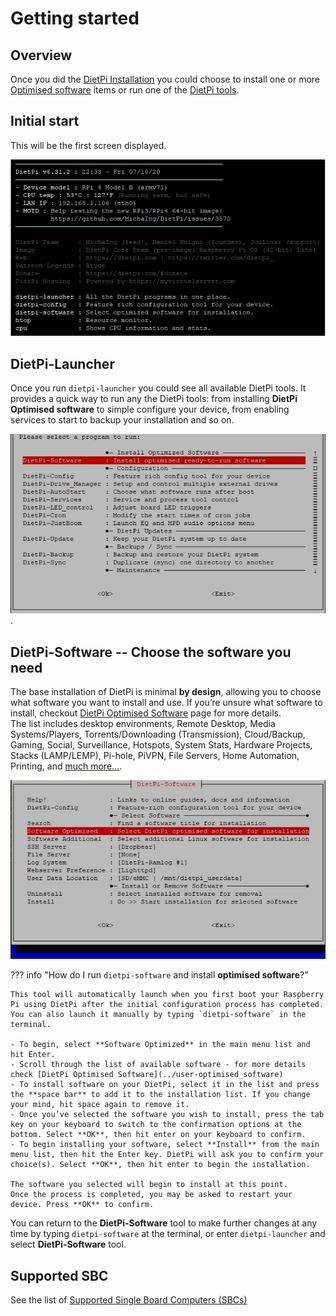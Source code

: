 # Getting started

## Overview

Once you did the [DietPi Installation](../user-guide_installation) you could choose to install one or more [Optimised software](../dietpi_optimised_software) items or run one of the [DietPi tools](../../dietpi_tools).

## Initial start

This will be the first screen displayed.

![dietpi-login-screen](assets/images/dietpi-login-screen.jpg)

## DietPi-Launcher

Once you run `dietpi-launcher` you could see all available DietPi tools. It provides a quick way to run any the DietPi tools: from installing **DietPi Optimised software** to simple configure your device, from enabling services to start to backup your installation and so on.

![dietpi-launcher](assets/images/dietpi-launcher.jpg).

## DietPi-Software -- Choose the software you need

The base installation of DietPi is minimal **by design**, allowing you to choose what software you want to install and use. If you’re unsure what software to install, checkout [DietPi Optimised Software](../dietpi_optimised_software) page for more details.  
The list includes desktop environments, Remote Desktop, Media Systems/Players, Torrents/Downloading (Transmission), Cloud/Backup, Gaming, Social, Surveillance, Hotspots, System Stats, Hardware Projects, Stacks (LAMP/LEMP), Pi-hole, PiVPN, File Servers, Home Automation, Printing, and [much more...](../dietpi_optimised_software).

![DietPi Software](assets/images/dietpi-software.jpg)

??? info "How do I run `dietpi-software` and install **optimised software**?"

    This tool will automatically launch when you first boot your Raspberry Pi using DietPi after the initial configuration process has completed. You can also launch it manually by typing `dietpi-software` in the terminal.

    - To begin, select **Software Optimized** in the main menu list and hit Enter.    
    - Scroll through the list of available software - for more details check [DietPi Optimised Software](../user-optimised_software)
    - To install software on your DietPi, select it in the list and press the **space bar** to add it to the installation list. If you change your mind, hit space again to remove it.
    - Once you’ve selected the software you wish to install, press the tab key on your keyboard to switch to the confirmation options at the bottom. Select **OK**, then hit enter on your keyboard to confirm.
    - To begin installing your software, select **Install** from the main menu list, then hit the Enter key. DietPi will ask you to confirm your choice(s). Select **OK**, then hit enter to begin the installation.

    The software you selected will begin to install at this point.  
    Once the process is completed, you may be asked to restart your device. Press **OK** to confirm.

You can return to the **DietPi-Software** tool to make further changes at any time by typing `dietpi-software` at the terminal, or enter `dietpi-launcher` and select **DietPi-Software** tool.

## Supported SBC

See the list of [Supported Single Board Computers (SBCs)](../hardware-supported_sbc)
